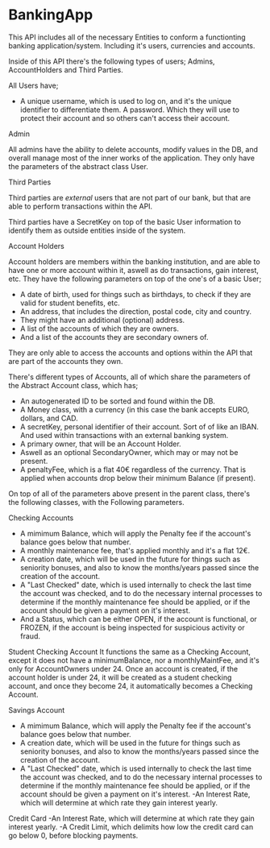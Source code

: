 ﻿# BankingApp
This API includes all of the necessary Entities to conform a functionting banking application/system. Including it's users, currencies and accounts.

Inside of this API there's the following types of users; Admins, AccountHolders and Third Parties.

All Users have;
- A unique username, which is used to log on, and it's the unique identifier to differentiate them.
A password. Which they will use to protect their account and so others can't access their account.


Admin

All admins have the ability to delete accounts, modify values in the DB, and overall manage most of the inner works of the application.
They only have the parameters of the abstract class User.


Third Parties

Third parties are *external* users that are not part of our bank, but that are able to perform transactions within the API.

Third parties have a SecretKey on top of the basic User information to identify them as outside entities inside of the system.


Account Holders

Account holders are members within the banking institution, and are able to have one or more account within it, aswell as do transactions, gain interest, etc.
They have the following parameters on top of the one's of a basic User;
- A date of birth, used for things such as birthdays, to check if they are valid for student benefits, etc.
- An address, that includes the direction, postal code, city and country.
- They might have an additional (optional) address.
- A list of the accounts of which they are owners.
- And a list of the accounts they are secondary owners of.

They are only able to access the accounts and options within the API that are part of the accounts they own.


There's different types of Accounts, all of which share the parameters of the Abstract Account class, which has;
- An autogenerated ID to be sorted and found within the DB.
- A Money class, with a currency (in this case the bank accepts EURO, dollars, and CAD.
- A secretKey, personal identifier of their account. Sort of of like an IBAN. And used within transactions with an external banking system.
- A primary owner, that will be an Account Holder.
- Aswell as an optional SecondaryOwner, which may or may not be present.
- A penaltyFee, which is a flat 40€ regardless of the currency. That is applied when accounts drop below their minimum Balance (if present).

On top of all of the parameters above present in the parent class, there's the following classes, with the Following parameters.

Checking Accounts
- A mimimum Balance, which will apply the Penalty fee if the account's balance goes below that number. 
- A monthly maintenance fee, that's applied monthly and it's a flat 12€.
- A creation date, which will be used in the future for things such as seniority bonuses, and also to know the months/years passed since the creation of the account.
- A "Last Checked" date, which is used internally to check the last time the account was checked, and to do the necessary internal processes to determine if the monthly maintenance fee should be applied, or if the account should be given a payment on it's interest.
- And a Status, which can be either OPEN, if the account is functional, or FROZEN, if the account is being inspected for suspicious activity or fraud.

Student Checking Account
It functions the same as a Checking Account, except it does not have a minimumBalance, nor a monthlyMaintFee, and it's only for AccountOwners under 24.
Once an account is created, if the account holder is under 24, it will be created as a student checking account, and once they become 24, it automatically becomes a Checking Account.

Savings Account
- A mimimum Balance, which will apply the Penalty fee if the account's balance goes below that number. 
- A creation date, which will be used in the future for things such as seniority bonuses, and also to know the months/years passed since the creation of the account.
- A "Last Checked" date, which is used internally to check the last time the account was checked, and to do the necessary internal processes to determine if the monthly maintenance fee should be applied, or if the account should be given a payment on it's interest.
-An Interest Rate, which will determine at which rate they gain interest yearly.

Credit Card
-An Interest Rate, which will determine at which rate they gain interest yearly.
-A Credit Limit, which delimits how low the credit card can go below 0, before blocking payments. 
